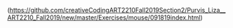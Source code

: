 (https://github.com/creativeCodingART2210Fall2019Section2/Purvis_Liza__ART2210_Fall2019/new/master/Exercises/mouse/091819index.html)
